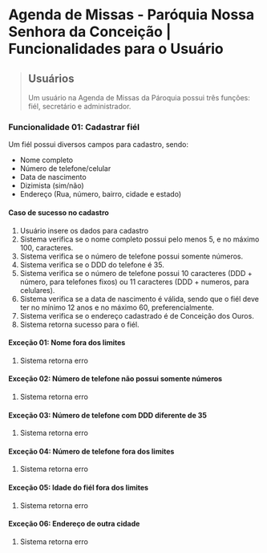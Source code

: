 # Agenda de Missas - Paróquia Nossa Senhora da Conceição | Funcionalidades para o Usuário

> ## Usuários
> Um usuário na Agenda de Missas da Pároquia possui três funções: fiél, secretário e administrador.

### Funcionalidade 01: Cadastrar fiél
Um fiél possui diversos campos para cadastro, sendo:

- Nome completo
- Número de telefone/celular
- Data de nascimento
- Dizimista (sim/não)
- Endereço (Rua, número, bairro, cidade e estado)

#### Caso de sucesso no cadastro
1. Usuário insere os dados para cadastro
2. Sistema verifica se o nome completo possui pelo menos 5, e no máximo 100, caracteres.
3. Sistema verifica se o número de telefone possui somente números.
4. Sistema verifica se o DDD do telefone é 35.
5. Sistema verifica se o número de telefone possui 10 caracteres (DDD + número, para telefones fixos) ou 11 caracteres (DDD + numeros, para celulares).
6. Sistema verifica se a data de nascimento é válida, sendo que o fiél deve ter no mínimo 12 anos e no máximo 60, preferencialmente.
7. Sistema verifica se o endereço cadastrado é de Conceição dos Ouros.
8. Sistema retorna sucesso para o fiél.

#### Exceção 01: Nome fora dos limites
1. Sistema retorna erro

#### Exceção 02: Número de telefone não possui somente números
1. Sistema retorna erro

#### Exceção 03: Número de telefone com DDD diferente de 35
1. Sistema retorna erro

#### Exceção 04: Número de telefone fora dos limites
1. Sistema retorna erro

#### Exceção 05: Idade do fiél fora dos limites
1. Sistema retorna erro

#### Exceção 06: Endereço de outra cidade
1. Sistema retorna erro
